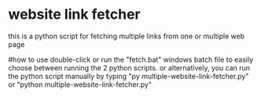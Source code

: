 # website link fetcher
this is a python script for fetching multiple links from one or multiple web page

#how to use
double-click or run the "fetch.bat" windows batch file to easily choose between running the 2 python scripts. or alternatively, you can run the python script manually by typing "py multiple-website-link-fetcher.py" or "python multiple-website-link-fetcher.py"
